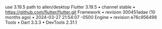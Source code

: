 use 3.19.5
path to allen/desktop
Flutter 3.19.5 • channel stable • https://github.com/flutter/flutter.git
Framework • revision 300451adae (10 months ago) • 2024-03-27 21:54:07 -0500
Engine • revision e76c956498
Tools • Dart 3.3.3 • DevTools 2.31.1

